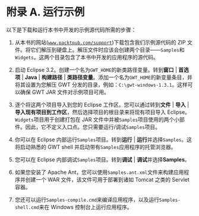 # 附录 A. 运行示例

以下是下载和运行本书中开发的示例源代码所需的步骤：

1.  从本书的网站([`www.packtpub.com/support`](http://www.packtpub.com/support))下载包含我们示例源代码的 ZIP 文件。将它们解压到硬盘上。解压文件时应该会创建两个目录——`Samples`和`Widgets`。这两个目录包含了本书中开发的应用程序的源代码。

1.  启动 Eclipse 3.2。创建一个名为`GWT_HOME`的新类路径变量。转到**窗口** | **首选项** | **Java** | **构建路径** | **类路径变量**。添加一个名为`GWT_HOME`的新变量条目，并将其设置为您解压 GWT 分发的目录，例如：`C:\gwt-windows-1.3.1`。这样可以确保 GWT JAR 文件对示例项目可用。

1.  逐个将这两个项目导入到您的 Eclipse 工作区。您可以通过转到**文件** | **导入** | **导入现有项目到工作区**，然后选择项目的根目录来将现有项目导入 Eclipse。`Widgets`项目用于创建打包在 JAR 文件中并被`Samples`项目使用的两个小部件。因此，它不定义入口点。您只需要运行/调试`Samples`项目。

1.  你可以在 Eclipse 内部运行`Samples`项目。转到**运行** | **运行**并选择`Samples`。这将启动熟悉的 GWT shell 并启动带有`Samples`应用程序的托管浏览器。

1.  您可以在 Eclipse 内部调试`Samples`项目。转到**调试** | **调试**并选择**Samples**。

1.  如果您安装了 Apache Ant，您可以使用`Samples.ant.xml`文件来构建应用程序并创建一个 WAR 文件，该文件可用于部署到诸如 Tomcat 之类的 Servlet 容器。

1.  您还可以运行`Samples-compile.cmd`来编译应用程序，以及运行`Samples-shell.cmd`来在 Windows 控制台上运行应用程序。
